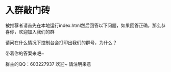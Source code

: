 # 入群敲门砖

被推荐者请首先在本地运行index.html然后回答以下问题，如果回答正确，那么恭喜你，欢迎加入我们的群

请问在什么情况下控制台会打印出我们的群号，为什么？

带着你的答案来吧~

群主的QQ：603227937 欢迎~ 请注明来意